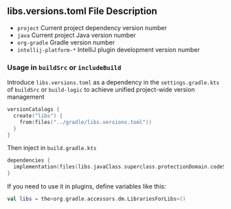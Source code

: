 ## libs.versions.toml File Description

- `project` Current project dependency version number
- `java` Current project Java version number
- `org-gradle` Gradle version number
- `intellij-platform-*` IntelliJ plugin development version number

### Usage in `buildSrc` or `includeBuild`

Introduce `libs.versions.toml` as a dependency in the `settings.gradle.kts` of `buildSrc` or `build-logic` to achieve unified project-wide version management

```kotlin
versionCatalogs {
  create("libs") {
    from(files("../gradle/libs.versions.toml"))
  }
}
```

Then inject in `build.gradle.kts`

```kotlin
dependencies {
  implementation(files(libs.javaClass.superclass.protectionDomain.codeSource.location))
}
```

If you need to use it in plugins, define variables like this:

```kotlin
val libs = the<org.gradle.accessors.dm.LibrariesForLibs>()
```
